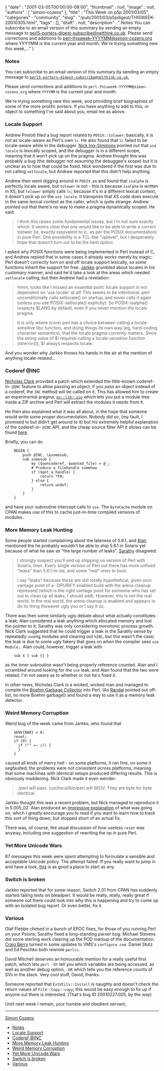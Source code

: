 {
   "date" : "2001-03-05T00:00:00-08:00",
   "thumbnail" : null,
   "image" : null,
   "authors" : [
      "simon-cozens"
   ],
   "title" : "This Week on p5p 2001/03/05",
   "categories" : "community",
   "slug" : "/pub/2001/03/p5pdigest/THISWEEK-20010305.html",
   "tags" : [],
   "draft" : null,
   "description" : " Notes You can subscribe to an email version of this summary by sending an empty message to perl5-porters-digest-subscribe@netthink.co.uk. Please send corrections and additions to perl-thisweek-YYYYMM@simon-cozens.org where YYYYMM is the current year and month. We're trying something new this week,..."
}



### <span id="Notes">Notes</span>

You can subscribe to an email version of this summary by sending an empty message to [`perl5-porters-digest-subscribe@netthink.co.uk`.](mailto:perl5-porters-digest-subscribe@netthink.co.uk)

Please send corrections and additions to `perl-thisweek-YYYYMM@simon-cozens.org` where `YYYYMM` is the current year and month.

We're trying something new this week, and providing brief biographies of some of the more prolific porters. If you have anything to add to this, or object to something I've said about you, email me as above.

### <span id="Locale_Support">Locale Support</span>

Andrew Pimlott filed a bug report related to `POSIX::tolower`; basically, it is not as locale-aware as Perl's own `lc`. He also found that `lc` failed to be locale-aware while in the debugger. [Nick Ing-Simmons](http://simon-cozens.org/writings/whos-who.html#ING-SIMMONS) pointed out that `use locale` is lexically scoped, and the debugger is in a different scope, meaning that it won't pick up on the pragma. Andrew thought this was probably a bug (the debugger not assuming the debuggee's scope) but it is unclear as to how that could be fixed. Nick wondered if the first was due to not calling `setlocale`, but Andrew reported that this didn't help anything.

Andrew then went digging around in `POSIX.pm` and found that `isalpha` is perfectly locale aware, but `tolower` is not - this is because `isalpha` is written in XS, but `tolower` simply calls `lc`; because it's in a different lexical context, it doesn't pick up on the `use locale`. It transpires that XS code does execute in the same lexical context as the caller, which is quite strange. Andrew pointed out that there's no way to make a pragma dynamically scoped. He said:

> I think this raises some fundamental issues, but I'm not sure exactly which. It seems clear that one would like to be able to write a correct tolower (ie, exactly equivalent to lc, as per the POSIX documentation) in pure Perl. One possibility is a TCL-like "uplevel", but I desperately hope that doesn't turn out to be the best option.

I asked why POSIX functions were being implemented in Perl instead of C, and Andrew replied that in some cases it already works merely by magic: Perl doesn't correctly turn on and off locale support lexically, so some functions inherit the support for free. [Jarkko](http://simon-cozens.org/writings/whos-who.html#HIETANIEMI) grumbled about locales in his customary manner, and said he'd take a look at the areas which needed `setlocale` calling, but then Andrew had a revelation:

> Hmm, looks like I missed an essential point: locale support is not dependent on 'use locale' at all! This seems to be intentional. perl unconditionally calls setlocale() on startup, and never calls it again (unless you use POSIX::setlocale() explictly). So POSIX::isalpha() respects $LANG by default, even if you never mention the locale pragma.
>
> It is only where (core) perl has a choice between calling a locale-sensitive libc function, and doing things its own way (eg, hard-coding character semantics), that the locale pragma currently matters. Since the string value of $! requires calling a locale-sensitive function (strerror()), $! always respects locale.

And you wonder why Jarkko throws his hands in the air at the mention of anything locale-related...

### <span id="Coderef_INC">Coderef @INC</span>

[Nicholas Clark](http://simon-cozens.org/writings/whos-who.html#CLARK) provided a patch which extended the little-known coderef-in- `@INC` feature to allow passing an object; if you pass an object instead of a coderef, the `INC` method will be called on it. This has allowed him to create an experimental pragma, [`ex::lib::zip`](http://www.flirble.org/~nick/P/ex-lib-zip-0.01.tar.gz) which lets you put a module tree inside a ZIP archive and Perl will extract the modules it needs from it.

He then also explained what it was all about, in the hope that someone would write some proper documentation. Nobody did so, (my fault, I promised to but didn't get around to it) but his extremely helpful explanation of the coderef-in- `@INC` API, and the cheap source filter API it allows can be found [here](http://www.xray.mpe.mpg.de/mailing-lists/perl5-porters/2001-02/msg01780.html).

Briefly, you can do

        BEGIN {
            push @INC, \&somesub;
            sub somesub {
                my ($owncoderef, $wanted_file) = @_;
                # Produce a filehandle somehow
                if ($got_a_handle) {
                    return *FH;
                } else {
                    returm undef;
                }
            }
        }

and have your subroutine intercept calls to `use`. The `ByteCache` module on CPAN makes use of this to cache just-in-time compiled versions of modules.

### <span id="More_Memory_Leak_Hunting">More Memory Leak Hunting</span>

Some people started complaining about the lateness of 5.6.1, and [Alan](http://simon-cozens.org/writings/whos-who.html#BURLISON) mentioned the he probably wouldn't be able to ship 5.6.1 in Solaris yet because of what he saw as "the large number of leaks". [Sarathy](http://simon-cozens.org/writings/whos-who.html#GURUSAMY) disagreed:

> I strongly suspect you'll end up shipping no version of Perl with Solaris, then. Every single version of Perl out there has more unfixed "leaks" than 5.6.1-to-be, and some "real" ones to boot.
>
> I say "leaks" because these are still totally hypothetical, given your vantage point of a -DPURIFY enabled build with the arena cleanup repressed (which is the right vantage point for someone who has set out to clean up all leaks, I should add). However, this is not the real world. In the real world, the arena cleanup is enabled and appears to do its thing (however ugly you or I say it is).

There was then some similarly ugly debate about what actually constitutes a leak: Alan considered a leak anything which allocated memory and lost the pointer to it; Sarathy was only considering monotonic process growth. Nick Clark suggested that he could trigger a leak in the Sarathy sense by repeatedly `use`ing modules and clearing out `%INC`, but this wasn't the case; the leak is due to some ugly fakery that goes on when the compiler sees `use Module;`. Alan could, however, trigger a leak with

        sub X { sub {} }

as the inner subroutine wasn't being properly reference counted. Alan and I scrambled around looking for the `use` leak, and Alan found that the two were related. I'm not aware as to whether or not he's fixed it.

In other news, Nicholas Clark is a wicked, wicked man and managed to compile the [Boehm Garbage Collector](http://www.hpl.hp.com/personal/Hans_Boehm/gc/) into Perl. (As [Randal](http://simon-cozens.org/writings/whos-who.html#SCHWARTZ) pointed out off-list, no more Boehm garbage!) and found a way to use it as a memory leak detector.

### <span id="Weird_Memory_Corruption">Weird Memory Corruption</span>

Weird bug of the week came from Jarkko, who found that

        $ENV{BAR} = 0;
        reset;
        if (0) {
          if ("" =~ //) {
          }
        }

caused all kinds of merry hell - on some platforms, it ran fine, on some it segfaulted; the problems were not consistent across platforms, meaning that some machines with identical setups produced differing results. This is obviously maddening. Nick Clark made it even weirder:

> ./perl will pass. /usr/local/bin/perl will SEGV. They are byte for byte identical.

Jarkko thought this was a recent problem, but Nick managed to reproduce it in 5.005\_02. Alan produced an [impressive explanation](http://www.xray.mpe.mpg.de/mailing-lists/perl5-porters/2001-03/msg00176.html) of what was going on, which I greatly encourage you to read if you want to learn how to track this sort of thing down, but stopped short of an actual fix.

There was, of course, the usual discussion of how useless `reset` was anyway, including one suggestion of rewriting the op in pure Perl.

### <span id="Yet_More_Unicode_Wars">Yet More Unicode Wars</span>

87 messages this week were spent attempting to formulate a sensible and acceptable Unicode policy. The attempt failed. If you really want to jump in and have a look, [this](http://www.xray.mpe.mpg.de/mailing-lists/perl5-porters/2001-02/msg01680.html) is as good a place to start as any.

### <span id="Switch_is_broken">Switch is broken</span>

Jarkko reported that for some reason, Switch 2.01 from CPAN has suddenly started failing tests on bleadperl. It would be really, really, really great if someone out there could look into why this is happening and try to come up with an isolated bug report. Or even better, fix it.

### <span id="Various">Various</span>

Olaf Flebbe chimed in a bunch of EPOC fixes, for those of you running Perl on your Psions; Sarathy fixed a long-standing parser bug. Michael Stevens did some sterling work clearing up the POD markup of the documentation. [Craig Berry](http://simon-cozens.org/writings/whos-who.html#BERRY) turned in some updates to VMS's `configure.com`. Daniel Stutz and Ed Peschko both rewrote `perlcc`.

David Mitchell deserves an honourable mention for a really useful first patch, which lets `perl -Dt` tell you which variables are being accessed, as well as another debug option, `-DR` which tells you the reference counts of SVs in the stack. Very cool stuff, David, thanks.

Someone reported that `ExtUtils::Install` is naughty and doesn't check the return values of `File::Copy::copy`; this would be easy enough to fix up if anyone out there is interested. (That's bug ID 20010227.005, by the way)

Until next week I remain, your humble and obedient servant,

------------------------------------------------------------------------

[Simon Cozens](mailto:simon@brecon.co.uk)
-   [Notes](#Notes)
-   [Locale Support](#Locale_Support)
-   [Coderef @INC](#Coderef_INC)
-   [More Memory Leak Hunting](#More_Memory_Leak_Hunting)
-   [Weird Memory Corruption](#Weird_Memory_Corruption)
-   [Yet More Unicode Wars](#Yet_More_Unicode_Wars)
-   [Switch is broken](#Switch_is_broken)
-   [Various](#Various)


